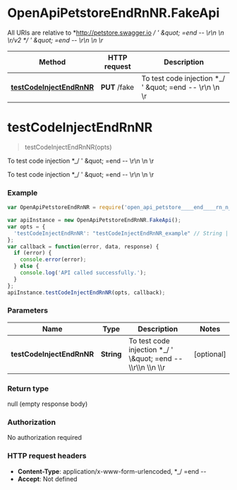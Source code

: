 # OpenApiPetstoreEndRnNR.FakeApi

All URIs are relative to *http://petstore.swagger.io *_/ &#39; \&quot; &#x3D;end -- \\r\\n \\n \\r/v2 *_/ &#39; \&quot; &#x3D;end -- \\r\\n \\n \\r*

Method | HTTP request | Description
------------- | ------------- | -------------
[**testCodeInjectEndRnNR**](FakeApi.md#testCodeInjectEndRnNR) | **PUT** /fake | To test code injection *_/ &#39; \&quot; &#x3D;end -- \\r\\n \\n \\r


<a name="testCodeInjectEndRnNR"></a>
# **testCodeInjectEndRnNR**
> testCodeInjectEndRnNR(opts)

To test code injection *_/ &#39; \&quot; &#x3D;end -- \\r\\n \\n \\r

To test code injection *_/ &#39; \&quot; &#x3D;end -- \\r\\n \\n \\r

### Example
```javascript
var OpenApiPetstoreEndRnNR = require('open_api_petstore____end____rn_n_r');

var apiInstance = new OpenApiPetstoreEndRnNR.FakeApi();
var opts = {
  'testCodeInjectEndRnNR': "testCodeInjectEndRnNR_example" // String | To test code injection *_/ ' \\\" =end -- \\\\r\\\\n \\\\n \\\\r
};
var callback = function(error, data, response) {
  if (error) {
    console.error(error);
  } else {
    console.log('API called successfully.');
  }
};
apiInstance.testCodeInjectEndRnNR(opts, callback);
```

### Parameters

Name | Type | Description  | Notes
------------- | ------------- | ------------- | -------------
 **testCodeInjectEndRnNR** | **String**| To test code injection *_/ &#39; \\\&quot; &#x3D;end -- \\\\r\\\\n \\\\n \\\\r | [optional] 

### Return type

null (empty response body)

### Authorization

No authorization required

### HTTP request headers

 - **Content-Type**: application/x-www-form-urlencoded, *_/   =end --       
 - **Accept**: Not defined

